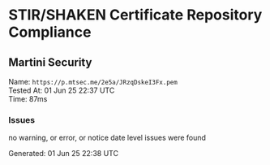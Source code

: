 # STIR/SHAKEN Certificate Repository Compliance

## Martini Security

Name: `https://p.mtsec.me/2e5a/JRzqDskeI3Fx.pem`\
Tested At: 01 Jun 25 22:37 UTC\
Time: 87ms

### Issues

no warning, or error, or notice date level issues were found

Generated: 01 Jun 25 22:38 UTC